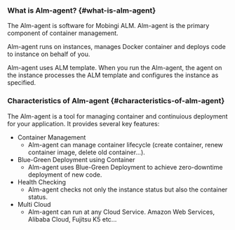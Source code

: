### What is Alm-agent? {#what-is-alm-agent}
The Alm-agent is software for Mobingi ALM. Alm-agent is the primary component of container management.

Alm-agent runs on instances, manages Docker container and deploys code to instance on behalf of you.

Alm-agent uses ALM template. When you run the Alm-agent, the agent on the instance processes the ALM template and configures the instance as specified.


### Characteristics of Alm-agent {#characteristics-of-alm-agent}
The Alm-agent is a tool for managing container and continuious deployment for your application. It provides several key features:

- Container Management
  - Alm-agent can manage container lifecycle (create container, renew container image, delete old container...).
- Blue-Green Deployment using Container
  - Alm-agent uses Blue-Green Deployment to achieve zero-downtime deployment of new code.
- Health Checking
  - Alm-agent checks not only the instance status but also the container status.
- Multi Cloud
  - Alm-agent can run at any Cloud Service. Amazon Web Services, Alibaba Cloud, Fujitsu K5 etc...

